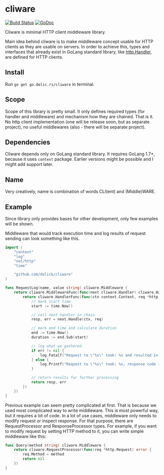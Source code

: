 # cliware
[![Build Status](https://travis-ci.org/delicb/cliware.svg?branch=master)](https://travis-ci.org/delicb/cliware)
[![GoDoc](http://godoc.org/github.com/delicb/cliware?status.png)](http://godoc.org/github.com/delicb/cliware)

Cliware is minimal HTTP client middleware library.

Main idea behind cliware is to make middleware concept usable for HTTP clients
as they are usable on servers. In order to achieve this, types and interfaces
that already exist in GoLang standard library, like 
[http.Handler](https://golang.org/pkg/net/http/#Handler), are defined for 
HTTP clients. 

## Install
Run `go get go.delic.rs/cliware` in terminal.

## Scope
Scope of this library is pretty small. It only defines required types (for
handler and middleware) and mechanism how they are chained. That is it.
No http client implementation (one will be release soon, but as separate 
project), no useful middlewares (also - there will be separate project).

## Dependencies
Cliware depends only on GoLang standard library. 
It requires GoLang 1.7+, because it uses `context` package. Earlier versions
might be possible and I might add support later.

## Name
Very creatively, name is combination of words CLI(ent) and (Middle)WARE. 

## Example
Since library only provides bases for other development, only few examples
will be shown. 

Middleware that would track execution time and log results of request sending
can look something like this.

```go
import (
	"context"
	"log"
	"net/http"
	"time"

	"github.com/delicb/cliware"
)

func RequestLog(name, value string) cliware.Middleware {
	return cliware.MiddlewareFunc(func(next cliware.Handler) cliware.Handler {
		return cliware.HandlerFunc(func(ctx context.Context, req *http.Request) (resp *http.Response, err error) {
			// mark start time
			start := time.Now()

			// call next handler in chain
			resp, err = next.Handle(ctx, req)

			// mark end time and calculate duration
			end := time.Now()
			duration := end.Sub(start)

			// log what we gathered
			if err != nil {
				log.Fatalf("Request to \"%s\" took: %s and resulted in error: %s", req.URL, duration, err)
			} else {
				log.Printf("Request to \"%s\" took: %s, response code is: %d", req.URL, duration, resp.StatusCode)
			}

			// return results for further processing
			return resp, err
		})
	})
}
```

Previous example can seem pretty complicated at first. That is because we used
most complicated way to write middleware. This is most powerful way, but 
it requires a lot of code. In a lot of use cases, middleware only needs to
modify request or inspect response. For that purpose, there are RequestProcessor
and ResponseProcessor types. For example, if you want to modify request by
setting HTTP method to it, you can write simple middleware like this:

```go
func Query(method string) cliware.Middleware {
	return cliware.RequestProcessor(func(req *http.Request) error {
		req.Method = method
		return nil
	})
}
```
 

